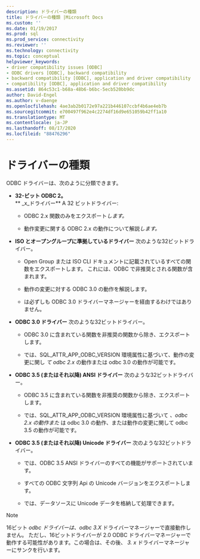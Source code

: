 ```yaml
---
description: ドライバーの種類
title: ドライバーの種類 |Microsoft Docs
ms.custom: ''
ms.date: 01/19/2017
ms.prod: sql
ms.prod_service: connectivity
ms.reviewer: ''
ms.technology: connectivity
ms.topic: conceptual
helpviewer_keywords:
- driver compatibility issues [ODBC]
- ODBC drivers [ODBC], backward compatibility
- backward compatibility [ODBC], application and driver compatibility
- compatibility [ODBC], application and driver compatibility
ms.assetid: 864c53c1-b68a-48b6-b6bc-5ecb520bb9dc
author: David-Engel
ms.author: v-daenge
ms.openlocfilehash: 4ae3ab2b0172e97a221b446107ccbf4b6ae4eb7b
ms.sourcegitcommit: e700497f962e4c2274df16d9e651059b42ff1a10
ms.translationtype: MT
ms.contentlocale: ja-JP
ms.lasthandoff: 08/17/2020
ms.locfileid: "88476296"
---
```

# <a name="types-of-drivers"></a>ドライバーの種類
ODBC ドライバーは、次のように分類できます。  
  
-   **32-ビット ODBC 2。**  
     ** _x_ドライバー** A 32 ビットドライバー:  
  
    -   ODBC 2.x 関数のみをエクスポート*します。*  
  
    -   動作変更に関する ODBC 2.x の動作について解説*します。*  
  
-   **ISO とオープングループに準拠しているドライバー** 次のような32ビットドライバー。  
  
    -   Open Group または ISO CLI ドキュメントに記載されているすべての関数をエクスポートします。 これには、ODBC で非推奨とされる関数が含まれます。  
  
    -   動作の変更に対する ODBC 3.0 の動作を解説します。  
  
    -   は必ずしも ODBC 3.0 ドライバーマネージャーを経由するわけではありません。  
  
-   **ODBC 3.0 ドライバー** 次のような32ビットドライバー。  
  
    -   ODBC 3.0 に含まれている関数を非推奨の関数から除き、エクスポートします。  
  
    -   では、SQL_ATTR_APP_ODBC_VERSION 環境属性に基づいて、動作の変更に関し *て odbc 2.x* の動作または odbc 3.0 の動作が可能です。  
  
-   **ODBC 3.5 (またはそれ以降) ANSI ドライバー** 次のような32ビットドライバー。  
  
    -   ODBC 3.5 に含まれている関数を非推奨の関数から除き、エクスポートします。  
  
    -   では、SQL_ATTR_APP_ODBC_VERSION 環境属性に基づいて *、odbc 2.x の動作また* は odbc 3.0 の動作、または動作の変更に関して odbc 3.5 の動作が可能です。  
  
-   **ODBC 3.5 (またはそれ以降) Unicode ドライバー** 次のような32ビットドライバー。  
  
    -   では、ODBC 3.5 ANSI ドライバーのすべての機能がサポートされています。  
  
    -   すべての ODBC 文字列 Api の Unicode バージョンをエクスポートします。  
  
    -   では、データソースに Unicode データを格納して処理できます。  
  
> [!NOTE]  
>  16ビット *odbc ドライバーは、odbc 3.X* ドライバーマネージャーで直接動作しません。 ただし、16ビットドライバーが 2.0 ODBC ドライバーマネージャーで動作する可能性があります。この場合は、その後、 *3. x* ドライバーマネージャーにサンクを行います。
